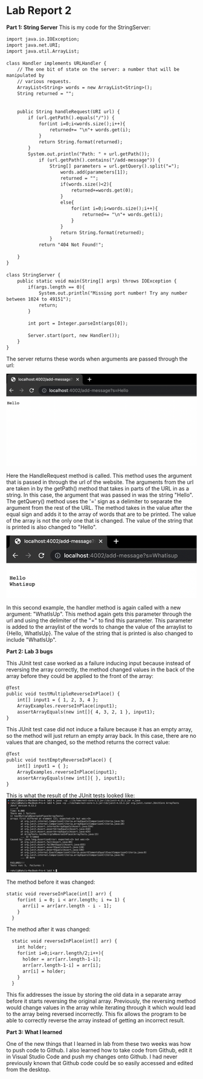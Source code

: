 # Lab Report 2

**Part 1: String Server**
This is my code for the StringServer:
```
import java.io.IOException;
import java.net.URI;
import java.util.ArrayList;

class Handler implements URLHandler {
    // The one bit of state on the server: a number that will be manipulated by
    // various requests.
    ArrayList<String> words = new ArrayList<String>();
    String returned = "";
    

    public String handleRequest(URI url) {
        if (url.getPath().equals("/")) {
            for(int i=0;i<words.size();i++){
                returned+= "\n"+ words.get(i);
            }
            return String.format(returned);    
        }
        System.out.println("Path: " + url.getPath());
            if (url.getPath().contains("/add-message")) {
                String[] parameters = url.getQuery().split("=");
                    words.add(parameters[1]);
                    returned = "";
                    if(words.size()<2){
                        returned+=words.get(0);
                    }
                    else{
                        for(int i=0;i<words.size();i++){
                            returned+= "\n"+ words.get(i);
                        }
                    }
                    return String.format(returned);
                }
            return "404 Not Found!";
        
    }
}

class StringServer {
    public static void main(String[] args) throws IOException {
        if(args.length == 0){
            System.out.println("Missing port number! Try any number between 1024 to 49151");
            return;
        }

        int port = Integer.parseInt(args[0]);

        Server.start(port, new Handler());
    }
}
```
The server returns these words when arguments are passed through the url:

![Image](Screen%20Shot%202023-01-26%20at%205.49.54%20PM.png)

Here the HandleRequest method is called. This method uses the argument that is passed in through the url of the website. The arguments from the url are taken in by the getPath() method that takes in parts of the URL in as a string. In this case, the argument that was passed in was the string "Hello". The getQuery() method uses the '=' sign as a delimiter to separate the argument from the rest of the URL. The method takes in the value after the equal sign and adds it to the array of words that are to be printed. The value of the array is not the only one that is changed. The value of the string that is printed is also changed to "Hello".

![Image](Screen%20Shot%202023-01-26%20at%205.50.21%20PM.png)

In this second example, the handler method is again called with a new argument: "WhatIsUp". This method again gets this parameter through the url and using the delimiter of the "=" to find this parameter. This parameter is added to the arraylist of the words to change the value of the arraylist to {Hello, WhatIsUp}. The value of the string that is printed is also changed to include "WhatIsUp".

**Part 2: Lab 3 bugs**

This JUnit test case worked as a failure inducing input because instead of reversing the array correctly, the method changed values in the back of the array before they could be applied to the front of the array:
```
@Test 
public void testMultipleReverseInPlace() {
	int[] input1 = { 1, 2, 3, 4 };
	ArrayExamples.reverseInPlace(input1);
	assertArrayEquals(new int[]{ 4, 3, 2, 1 }, input1);
}
``` 

   This JUnit test case did not induce a failure because it has an empty array, so the method will just return an empty array back. In this case, there are no values that are changed, so the method returns the correct value:
```
@Test
public void testEmptyReverseInPlace() {
	int[] input1 = { };
	ArrayExamples.reverseInPlace(input1);
	assertArrayEquals(new int[]{ }, input1);
}
```
This is what the result of the JUnit tests looked like:
![Image](Screen%20Shot%202023-02-11%20at%207.45.53%20AM.png)


The method before it was changed:
```
static void reverseInPlace(int[] arr) {
    for(int i = 0; i < arr.length; i += 1) {
      arr[i] = arr[arr.length - i - 1];
    }
  }
```
The method after it was changed:
```
  static void reverseInPlace(int[] arr) {
    int holder;
    for(int i=0;i<arr.length/2;i++){
      holder = arr[arr.length-1-i];
      arr[arr.length-1-i] = arr[i];
      arr[i] = holder;
    }
  }
  ```
  
  This fix addresses the issue by storing the old data in a separate array before it starts reversing the original array. Previously, the reversing method would change values in the array while iterating through it which would lead to the array being reversed incorrectly. This fix allows the program to be able to correctly reverse the array instead of getting an incorrect result.
  
  **Part 3: What I learned**
  
  One of the new things that I learned in lab from these two weeks was how to push code to Github. I also learned how to take code from Github, edit it in Visual Studio Code and push my changes onto Github. I had never previously known that Github code could be so easily accessed and edited from the desktop.
